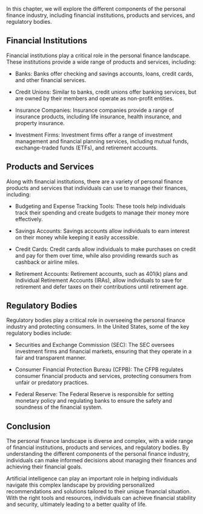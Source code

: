 
In this chapter, we will explore the different components of the personal finance industry, including financial institutions, products and services, and regulatory bodies.

Financial Institutions
----------------------

Financial institutions play a critical role in the personal finance landscape. These institutions provide a wide range of products and services, including:

* Banks: Banks offer checking and savings accounts, loans, credit cards, and other financial services.

* Credit Unions: Similar to banks, credit unions offer banking services, but are owned by their members and operate as non-profit entities.

* Insurance Companies: Insurance companies provide a range of insurance products, including life insurance, health insurance, and property insurance.

* Investment Firms: Investment firms offer a range of investment management and financial planning services, including mutual funds, exchange-traded funds (ETFs), and retirement accounts.

Products and Services
---------------------

Along with financial institutions, there are a variety of personal finance products and services that individuals can use to manage their finances, including:

* Budgeting and Expense Tracking Tools: These tools help individuals track their spending and create budgets to manage their money more effectively.

* Savings Accounts: Savings accounts allow individuals to earn interest on their money while keeping it easily accessible.

* Credit Cards: Credit cards allow individuals to make purchases on credit and pay for them over time, while also providing rewards such as cashback or airline miles.

* Retirement Accounts: Retirement accounts, such as 401(k) plans and Individual Retirement Accounts (IRAs), allow individuals to save for retirement and defer taxes on their contributions until retirement age.

Regulatory Bodies
-----------------

Regulatory bodies play a critical role in overseeing the personal finance industry and protecting consumers. In the United States, some of the key regulatory bodies include:

* Securities and Exchange Commission (SEC): The SEC oversees investment firms and financial markets, ensuring that they operate in a fair and transparent manner.

* Consumer Financial Protection Bureau (CFPB): The CFPB regulates consumer financial products and services, protecting consumers from unfair or predatory practices.

* Federal Reserve: The Federal Reserve is responsible for setting monetary policy and regulating banks to ensure the safety and soundness of the financial system.

Conclusion
----------

The personal finance landscape is diverse and complex, with a wide range of financial institutions, products and services, and regulatory bodies. By understanding the different components of the personal finance industry, individuals can make informed decisions about managing their finances and achieving their financial goals.

Artificial intelligence can play an important role in helping individuals navigate this complex landscape by providing personalized recommendations and solutions tailored to their unique financial situation. With the right tools and resources, individuals can achieve financial stability and security, ultimately leading to a better quality of life.
